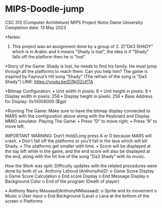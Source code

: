 # MIPS-Doodle-jump

CSC 312 (Computer Architeture)
MIPS Project
Notre Dame University
Completion date: 13 May 2023 

*Notes: 
1) This project was an assignment done by a group of 2. 
2)"DA3 SHADY" which is in Arabic and it means "Shady is lost", the idea is if "Shady" falls off the platform then he is "lost"

*Story of the Game:
Shady is lost, he needs to find his family. He must jump through all the platforms to reach them.
 Can you help him?
The game is inspired by Fayrouz’s Hit song “Shady” (The refrain of the song is "Da3 Shady")
LINK: https://youtu.be/D7AjOZctfTA


*Bitmap Configuration:
•	Unit width in pixels: 8
•	Unit height in pixels: 8
•	Display width in pixels: 256
•	Display height in pixels: 256
•	Base Address for Display: 0x10008000 ($gp)


*Running The Game:
 Make sure to have the bitmap display connected to MARS with the configuration above along with the Keyboard and Display MMIO simulator.
Playing The Game:
•	Press “D” to move right.
•	Press “A” to move left.

IMPORTANT WARNING: Don’t Hold/Long press A or D because MARS will crash.
•	Don’t fall off the platforms or you’ll fall in the lava which will kill Shady.
•	The platforms get smaller with time.
•	Score will be displayed at the top left while in the game, and the end score will also be displayed at the end, along with the hit line of the song “Da3 Shady” with its music.


How the Work was split:
Difficulty updates with the related procedures were done by both of us.
Anthony Lahoud (Anthonylhd2):
o	Game Score Display
o	Game Score Calculation
o	End score Display
o	End Message Display
o	Background Color
o	End of the program (Death of player)

•	Anthony Nasry Massaad(AnthonyNMassaad):
o	Sprite and its movement
o	Music
o	User Input
o	End Background (Lava)
o	Lava at the bottom of the screen 
o	Platforms
